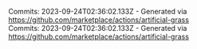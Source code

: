 Commits: 2023-09-24T02:36:02.133Z - Generated via https://github.com/marketplace/actions/artificial-grass
<br>
Commits: 2023-09-24T02:36:02.133Z - Generated via https://github.com/marketplace/actions/artificial-grass
<br>
